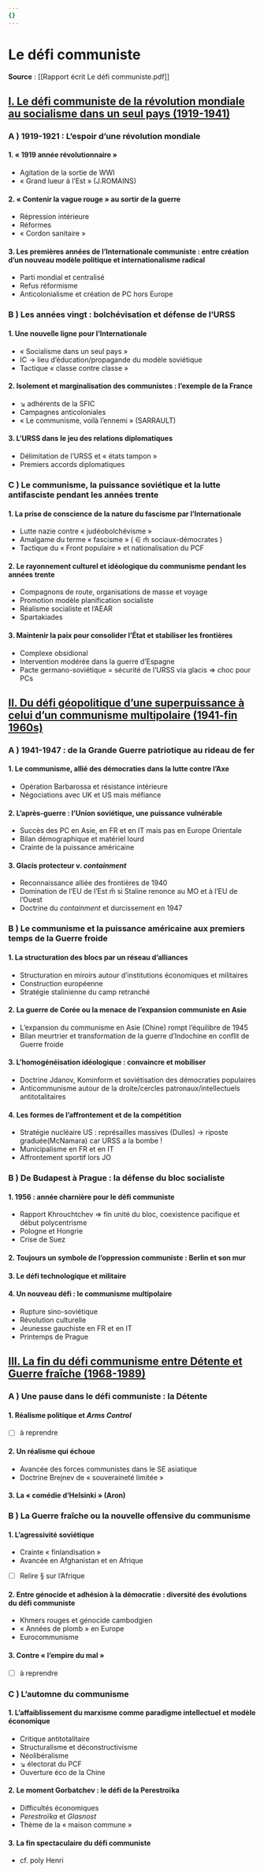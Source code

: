 ```yaml
---
{}
---
```


# Le défi communiste

**Source** : [[Rapport écrit Le défi communiste.pdf]] 
## <u>I. Le défi communiste de la révolution mondiale au socialisme dans un seul pays (1919-1941)</u>

### A ) 1919-1921 : L’espoir d’une révolution mondiale 

#### 1. « 1919 année révolutionnaire »

- Agitation de la sortie de WWI 
- « Grand lueur à l’Est » (J.ROMAINS)

#### 2. « Contenir la vague rouge » au sortir de la guerre

- Répression intérieure 
- Réformes 
- « Cordon sanitaire »

#### 3. Les premières années de l’Internationale communiste : entre création d’un nouveau modèle politique et internationalisme radical

- Parti mondial et centralisé
- Refus réformisme 
- Anticolonialisme et création de PC hors Europe 

### B ) Les années vingt : bolchévisation et défense de l’URSS

#### 1. Une nouvelle ligne pour l’Internationale

- « Socialisme dans un seul pays »
- IC → lieu d’éducation/propagande du modèle soviétique 
- Tactique « classe contre classe »

#### 2. Isolement et marginalisation des communistes : l’exemple de la France 

- ↘ adhérents de la SFIC 
- Campagnes anticoloniales 
- « Le communisme, voilà l’ennemi » (SARRAULT)

#### 3. L’URSS dans le jeu des relations diplomatiques 

- Délimitation de l’URSS et « états tampon »
- Premiers accords diplomatiques 

### C ) Le communisme, la puissance soviétique et la lutte antifasciste pendant les années trente 

#### 1. La prise de conscience de la nature du fascisme par l’Internationale

- Lutte nazie contre « judéobolchévisme »
- Amalgame du terme « fascisme » ( ∈ m̂ sociaux-démocrates )
- Tactique du « Front populaire » et nationalisation du PCF 

#### 2. Le rayonnement culturel et idéologique du communisme pendant les années trente 

- Compagnons de route, organisations de masse et voyage 
- Promotion modèle planification socialiste 
- Réalisme socialiste et l’AEAR 
- Spartakiades

#### 3. Maintenir la paix pour consolider l’État et stabiliser les frontières 

- Complexe obsidional 
- Intervention modérée dans la guerre d’Espagne 
- Pacte germano-soviétique = sécurité de l’URSS via glacis ⇒ choc pour PCs

## <u>II. Du défi géopolitique d’une superpuissance à celui d’un communisme multipolaire (1941-fin 1960s)</u>

### A ) 1941-1947 : de la Grande Guerre patriotique au rideau de fer 

#### 1. Le communisme, allié des démocraties dans la lutte contre l’Axe 

- Opération Barbarossa et résistance intérieure 
- Négociations avec UK et US mais méfiance 

#### 2. L’après-guerre : l’Union soviétique, une puissance vulnérable 

- Succès des PC en Asie, en FR et en IT mais pas en Europe Orientale 
- Bilan démographique et matériel lourd 
- Crainte de la puissance américaine 

#### 3. Glacis protecteur v. *containment*

- Reconnaissance alliée des frontières de 1940 
- Domination de l’EU de  l’Est m̂ si Staline renonce au MO et à l’EU de l’Ouest 
- Doctrine du *containment* et durcissement en 1947 

### B ) Le communisme et la puissance américaine aux premiers temps de la Guerre froide 

#### 1. La structuration des blocs par un réseau d’alliances 

- Structuration en miroirs autour d’institutions économiques et militaires 
- Construction européenne 
- Stratégie stalinienne du camp retranché

#### 2. La guerre de Corée ou la menace de l’expansion communiste en Asie 

- L’expansion du communisme en Asie (Chine) rompt l’équilibre de 1945
- Bilan meurtrier et transformation de la guerre d’Indochine en conflit de Guerre froide 

#### 3. L’homogénéisation idéologique : convaincre et mobiliser 

- Doctrine Jdanov, Kominform et soviétisation des démocraties populaires 
- Anticommunisme autour de la droite/cercles patronaux/intellectuels antitotalitaires 

#### 4. Les formes de l’affrontement et de la compétition 

- Stratégie nucléaire US : représailles massives (Dulles) → riposte graduée(McNamara) car URSS a la bombe !
- Municipalisme en FR et en IT 
- Affrontement sportif lors JO 

### B ) De Budapest à Prague : la défense du bloc socialiste 

#### 1. 1956 : année charnière pour le défi communiste 

- Rapport Khrouchtchev ⇒ fin unité du bloc, coexistence pacifique et début polycentrisme 
- Pologne et Hongrie 
- Crise de Suez 
#### 2. Toujours un symbole de l’oppression communiste : Berlin et son mur 

#### 3. Le défi technologique et militaire 

#### 4. Un nouveau défi : le communisme multipolaire 

- Rupture sino-soviétique 
- Révolution culturelle 
- Jeunesse gauchiste en FR et en IT
- Printemps de Prague 

## <u>III. La fin du défi communisme entre Détente et Guerre fraîche (1968-1989)</u>

### A ) Une pause dans le défi communiste : la Détente 

#### 1. Réalisme politique et *Arms Control* 

- [ ] à reprendre 
#### 2. Un réalisme qui échoue 

- Avancée des forces communistes dans le SE asiatique 
- Doctrine Brejnev de « souveraineté limitée »

#### 3. La « comédie d’Helsinki » (Aron)

### B ) La Guerre fraîche ou la nouvelle offensive du communisme 

#### 1. L’agressivité soviétique 

- Crainte « finlandisation »
- Avancée en Afghanistan et en Afrique
- [ ] Relire § sur l’Afrique 

#### 2. Entre génocide et adhésion à la démocratie : diversité des évolutions du défi communiste 

- Khmers rouges et génocide cambodgien 
- « Années de plomb » en Europe 
- Eurocommunisme 

#### 3. Contre « l’empire du mal »

- [ ] à reprendre 

### C ) L’automne du communisme 

#### 1. L’affaiblissement du marxisme comme paradigme intellectuel et modèle économique 

- Critique antitotalitaire 
- Structuralisme et déconstructivisme 
- Néolibéralisme 
- ↘ électorat du PCF 
- Ouverture éco de la Chine

#### 2. Le moment Gorbatchev : le défi de la Perestroïka 

- Difficultés économiques 
- *Perestroïka* et *Glasnost* 
- Thème de la « maison commune »

#### 3. La fin spectaculaire du défi communiste

- cf. poly Henri 




















